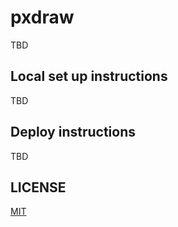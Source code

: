 # pxdraw

TBD

## Local set up instructions

TBD

## Deploy instructions

TBD

## LICENSE

[MIT](LICENSE)